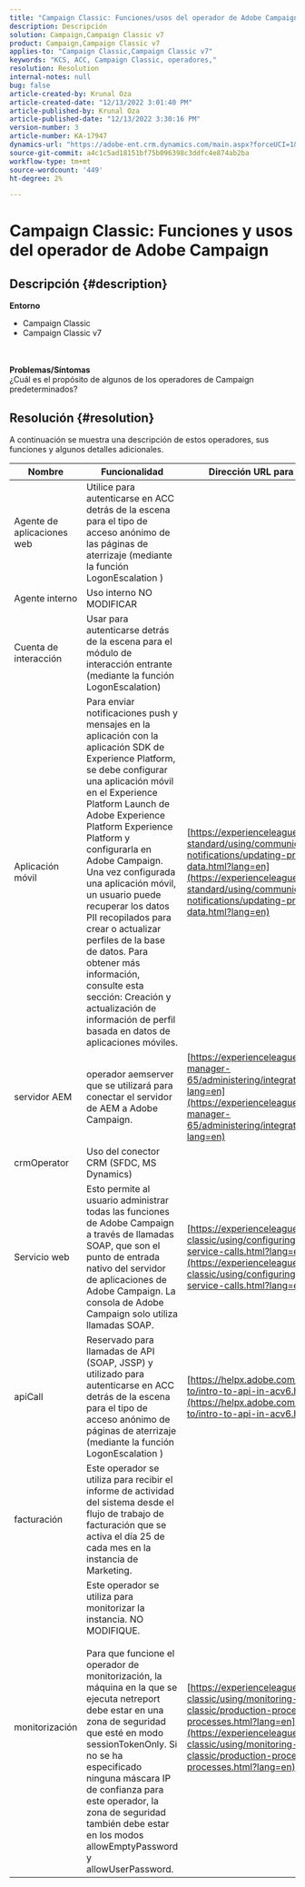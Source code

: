 ```yaml
---
title: "Campaign Classic: Funciones/usos del operador de Adobe Campaign"
description: Descripción
solution: Campaign,Campaign Classic v7
product: Campaign,Campaign Classic v7
applies-to: "Campaign Classic,Campaign Classic v7"
keywords: "KCS, ACC, Campaign Classic, operadores,"
resolution: Resolution
internal-notes: null
bug: false
article-created-by: Krunal Oza
article-created-date: "12/13/2022 3:01:40 PM"
article-published-by: Krunal Oza
article-published-date: "12/13/2022 3:30:16 PM"
version-number: 3
article-number: KA-17947
dynamics-url: "https://adobe-ent.crm.dynamics.com/main.aspx?forceUCI=1&pagetype=entityrecord&etn=knowledgearticle&id=bc0e3f0b-f77a-ed11-81ac-6045bd006b3d"
source-git-commit: a4c1c5ad18151bf75b096398c3ddfc4e874ab2ba
workflow-type: tm+mt
source-wordcount: '449'
ht-degree: 2%

---
```


# Campaign Classic: Funciones y usos del operador de Adobe Campaign

## Descripción {#description}

<b>Entorno</b>
- Campaign Classic
- Campaign Classic v7

<br> <br><b>Problemas/Síntomas</b><br>¿Cuál es el propósito de algunos de los operadores de Campaign predeterminados?

## Resolución {#resolution}


A continuación se muestra una descripción de estos operadores, sus funciones y algunos detalles adicionales.


| <b>Nombre</b> | <b>Funcionalidad</b> | <b>Dirección URL para obtener más información</b> |
| --- | --- | --- |
| Agente de aplicaciones web | Utilice para autenticarse en ACC detrás de la escena para el tipo de acceso anónimo de las páginas de aterrizaje (mediante la función LogonEscalation ) |   |
| Agente interno | Uso interno NO MODIFICAR |   |
| Cuenta de interacción | Usar para autenticarse detrás de la escena para el módulo de interacción entrante (mediante la función LogonEscalation) |   |
| Aplicación móvil | Para enviar notificaciones push y mensajes en la aplicación con la aplicación SDK de Experience Platform, se debe configurar una aplicación móvil en el Experience Platform Launch de Adobe Experience Platform Experience Platform y configurarla en Adobe Campaign.<br>  Una vez configurada una aplicación móvil, un usuario puede recuperar los datos PII recopilados para crear o actualizar perfiles de la base de datos. Para obtener más información, consulte esta sección: Creación y actualización de información de perfil basada en datos de aplicaciones móviles. | [https://experienceleague.adobe.com/docs/campaign-standard/using/communication-channels/push-notifications/updating-profile-with-mobile-app-data.html?lang=en](https://experienceleague.adobe.com/docs/campaign-standard/using/communication-channels/push-notifications/updating-profile-with-mobile-app-data.html?lang=en) |
| servidor AEM | operador aemserver que se utilizará para conectar el servidor de AEM a Adobe Campaign. | [https://experienceleague.adobe.com/docs/experience-manager-65/administering/integration/campaignonpremise.html?lang=en](https://experienceleague.adobe.com/docs/experience-manager-65/administering/integration/campaignonpremise.html?lang=en) |
| crmOperator | Uso del conector CRM (SFDC, MS Dynamics) |   |
| Servicio web | Esto permite al usuario administrar todas las funciones de Adobe Campaign a través de llamadas SOAP, que son el punto de entrada nativo del servidor de aplicaciones de Adobe Campaign. La consola de Adobe Campaign solo utiliza llamadas SOAP. | [https://experienceleague.adobe.com/docs/campaign-classic/using/configuring-campaign-classic/api/web-service-calls.html?lang=en](https://experienceleague.adobe.com/docs/campaign-classic/using/configuring-campaign-classic/api/web-service-calls.html?lang=en) |
| apiCall | Reservado para llamadas de API (SOAP, JSSP) y utilizado para autenticarse en ACC detrás de la escena para el tipo de acceso anónimo de páginas de aterrizaje (mediante la función LogonEscalation ) | [https://helpx.adobe.com/campaign/classic/how-to/intro-to-api-in-acv6.html](https://helpx.adobe.com/campaign/classic/how-to/intro-to-api-in-acv6.html) |
| facturación | Este operador se utiliza para recibir el informe de actividad del sistema desde el flujo de trabajo de facturación que se activa el día 25 de cada mes en la instancia de Marketing. |   |
| monitorización | Este operador se utiliza para monitorizar la instancia. NO MODIFIQUE. <br><br>  Para que funcione el operador de monitorización, la máquina en la que se ejecuta netreport debe estar en una zona de seguridad que esté en modo sessionTokenOnly. Si no se ha especificado ninguna máscara IP de confianza para este operador, la zona de seguridad también debe estar en los modos allowEmptyPassword y allowUserPassword. | [https://experienceleague.adobe.com/docs/campaign-classic/using/monitoring-campaign-classic/production-procedures/monitoring-processes.html?lang=en](https://experienceleague.adobe.com/docs/campaign-classic/using/monitoring-campaign-classic/production-procedures/monitoring-processes.html?lang=en) |



